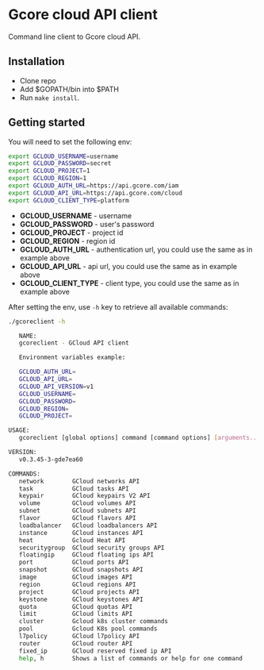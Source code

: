 Gcore cloud API client
====================================

Command line client to Gcore cloud API.

Installation
------------------------------------

- Clone repo
- Add $GOPATH/bin into $PATH
- Run `make install`.

Getting started
------------------------------------

You will need to set the following env:
```bash
export GCLOUD_USERNAME=username
export GCLOUD_PASSWORD=secret
export GCLOUD_PROJECT=1
export GCLOUD_REGION=1
export GCLOUD_AUTH_URL=https://api.gcore.com/iam
export GCLOUD_API_URL=https://api.gcore.com/cloud
export GCLOUD_CLIENT_TYPE=platform
```

* **GCLOUD_USERNAME** - username
* **GCLOUD_PASSWORD** - user's password
* **GCLOUD_PROJECT** - project id
* **GCLOUD_REGION** - region id
* **GCLOUD_AUTH_URL** - authentication url, you could use the same as in example above
* **GCLOUD_API_URL** - api url, you could use the same as in example above
* **GCLOUD_CLIENT_TYPE** - client type, you could use the same as in example above

After setting the env, use `-h` key to retrieve all available commands:
```bash
./gcoreclient -h

   NAME:
   gcoreclient - GCloud API client

   Environment variables example:

   GCLOUD_AUTH_URL=
   GCLOUD_API_URL=
   GCLOUD_API_VERSION=v1
   GCLOUD_USERNAME=
   GCLOUD_PASSWORD=
   GCLOUD_REGION=
   GCLOUD_PROJECT=

USAGE:
   gcoreclient [global options] command [command options] [arguments...]

VERSION:
   v0.3.45-3-gde7ea60

COMMANDS:
   network        GCloud networks API
   task           GCloud tasks API
   keypair        GCloud keypairs V2 API
   volume         GCloud volumes API
   subnet         GCloud subnets API
   flavor         GCloud flavors API
   loadbalancer   GCloud loadbalancers API
   instance       GCloud instances API
   heat           Gcloud Heat API
   securitygroup  GCloud security groups API
   floatingip     GCloud floating ips API
   port           GCloud ports API
   snapshot       GCloud snapshots API
   image          GCloud images API
   region         GCloud regions API
   project        GCloud projects API
   keystone       GCloud keystones API
   quota          GCloud quotas API
   limit          GCloud limits API
   cluster        Gcloud k8s cluster commands
   pool           Gcloud K8s pool commands
   l7policy       GCloud l7policy API
   router         GCloud router API
   fixed_ip       GCloud reserved fixed ip API
   help, h        Shows a list of commands or help for one command

```
